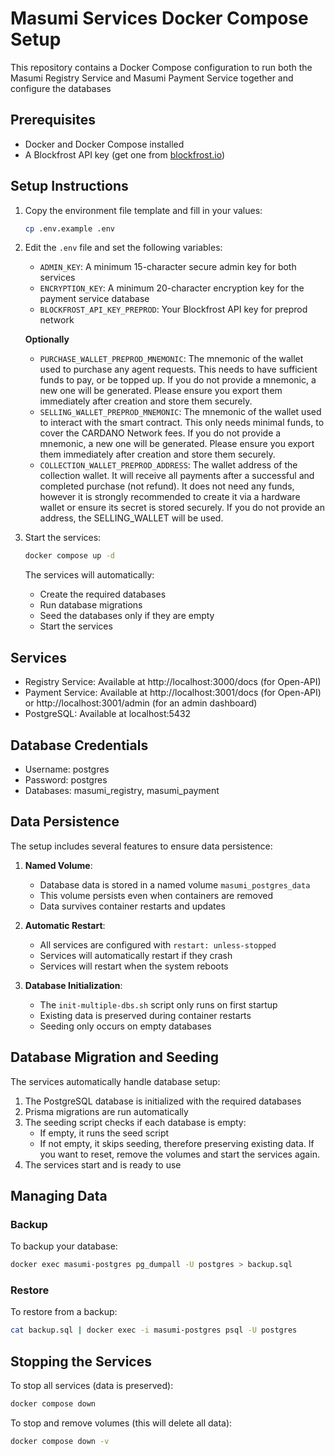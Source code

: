 # Masumi Services Docker Compose Setup

This repository contains a Docker Compose configuration to run both the Masumi Registry Service and Masumi Payment Service together and configure the databases

## Prerequisites

- Docker and Docker Compose installed
- A Blockfrost API key (get one from [blockfrost.io](https://blockfrost.io))

## Setup Instructions

1. Copy the environment file template and fill in your values:

   ```bash
   cp .env.example .env
   ```

2. Edit the `.env` file and set the following variables:

   - `ADMIN_KEY`: A minimum 15-character secure admin key for both services
   - `ENCRYPTION_KEY`: A minimum 20-character encryption key for the payment service database
   - `BLOCKFROST_API_KEY_PREPROD`: Your Blockfrost API key for preprod network

   **Optionally**

   - `PURCHASE_WALLET_PREPROD_MNEMONIC`: The mnemonic of the wallet used to purchase any agent requests. This needs to have sufficient funds to pay, or be topped up. If you do not provide a mnemonic, a new one will be generated. Please ensure you export them immediately after creation and store them securely.
   - `SELLING_WALLET_PREPROD_MNEMONIC`: The mnemonic of the wallet used to interact with the smart contract. This only needs minimal funds, to cover the CARDANO Network fees. If you do not provide a mnemonic, a new one will be generated. Please ensure you export them immediately after creation and store them securely.
   - `COLLECTION_WALLET_PREPROD_ADDRESS`: The wallet address of the collection wallet. It will receive all payments after a successful and completed purchase (not refund). It does not need any funds, however it is strongly recommended to create it via a hardware wallet or ensure its secret is stored securely. If you do not provide an address, the SELLING_WALLET will be used.

3. Start the services:

   ```bash
   docker compose up -d
   ```

   The services will automatically:

   - Create the required databases
   - Run database migrations
   - Seed the databases only if they are empty
   - Start the services

## Services

- Registry Service: Available at http://localhost:3000/docs (for Open-API)
- Payment Service: Available at http://localhost:3001/docs (for Open-API) or http://localhost:3001/admin (for an admin dashboard)
- PostgreSQL: Available at localhost:5432

## Database Credentials

- Username: postgres
- Password: postgres
- Databases: masumi_registry, masumi_payment

## Data Persistence

The setup includes several features to ensure data persistence:

1. **Named Volume**:

   - Database data is stored in a named volume `masumi_postgres_data`
   - This volume persists even when containers are removed
   - Data survives container restarts and updates

2. **Automatic Restart**:

   - All services are configured with `restart: unless-stopped`
   - Services will automatically restart if they crash
   - Services will restart when the system reboots

3. **Database Initialization**:
   - The `init-multiple-dbs.sh` script only runs on first startup
   - Existing data is preserved during container restarts
   - Seeding only occurs on empty databases

## Database Migration and Seeding

The services automatically handle database setup:

1. The PostgreSQL database is initialized with the required databases
2. Prisma migrations are run automatically
3. The seeding script checks if each database is empty:
   - If empty, it runs the seed script
   - If not empty, it skips seeding, therefore preserving existing data. If you want to reset, remove the volumes and start the services again.
4. The services start and is ready to use

## Managing Data

### Backup

To backup your database:

```bash
docker exec masumi-postgres pg_dumpall -U postgres > backup.sql
```

### Restore

To restore from a backup:

```bash
cat backup.sql | docker exec -i masumi-postgres psql -U postgres
```

## Stopping the Services

To stop all services (data is preserved):

```bash
docker compose down
```

To stop and remove volumes (this will delete all data):

```bash
docker compose down -v
```
